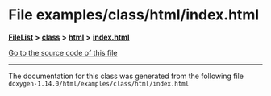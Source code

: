 

# File examples/class/html/index.html



[**FileList**](files.md) **>** [**class**](dir_27a5de23c38941ff965c28676c9bfe34.md) **>** [**html**](dir_da05ef8ed95277cdfed0ef595db30220.md) **>** [**index.html**](examples_2class_2html_2index_8html.md)

[Go to the source code of this file](examples_2class_2html_2index_8html_source.md)





































































------------------------------
The documentation for this class was generated from the following file `doxygen-1.14.0/html/examples/class/html/index.html`


